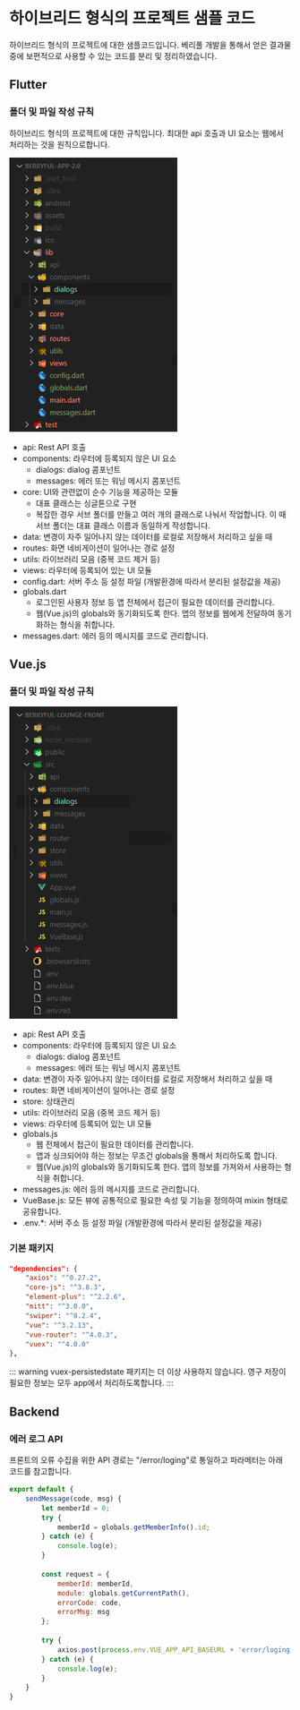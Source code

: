 # 하이브리드 형식의 프로젝트 샘플 코드

하이브리드 형식의 프로젝트에 대한 샘플코드입니다.
베리풀 개발을 통해서 얻은 결과물 중에 보편적으로 사용할 수 있는 코드를 분리 및 정리하였습니다.


## Flutter

### 폴더 및 파일 작성 규칙

하이브리드 형식의 프로젝트에 대한 규칙입니다. 최대한 api 호출과 UI 요소는 웹에서 처리하는 것을 원칙으로합니다.

![](./pic-1.png)
* api: Rest API 호출
* components: 라우터에 등록되지 않은 UI 요소
  * dialogs: dialog 콤포넌트
  * messages: 에러 또는 워닝 메시지 콤포넌트
* core: UI와 관련없이 순수 기능을 제공하는 모듈
  * 대표 클래스는 싱글톤으로 구현
  * 복잡한 경우 서브 폴더를 만들고 여러 개의 클래스로 나눠서 작업합니다. 이 때 서브 폴더는 대표 클래스 이름과 동일하게 작성합니다.
* data: 변경이 자주 일어나지 않는 데이터를 로컬로 저장해서 처리하고 싶을 때
* routes: 화면 네비게이션이 일어나는 경로 설정
* utils: 라이브러리 모음 (중복 코드 제거 등)
* views: 라우터에 등록되어 있는 UI 모듈
* config.dart: 서버 주소 등 설정 파일 (개발환경에 따라서 분리된 설정값을 제공)
* globals.dart
  * 로그인된 사용자 정보 등 앱 전체에서 접근이 필요한 데이터를 관리합니다.
  * 웹(Vue.js)의 globals와 동기화되도록 한다. 앱의 정보를 웹에게 전달하여 동기화하는 형식을 취합니다.
* messages.dart: 에러 등의 메시지를 코드로 관리합니다.


## Vue.js

### 폴더 및 파일 작성 규칙

![](./pic-2.png)
* api: Rest API 호출
* components: 라우터에 등록되지 않은 UI 요소
  * dialogs: dialog 콤포넌트
  * messages: 에러 또는 워닝 메시지 콤포넌트
* data: 변경이 자주 일어나지 않는 데이터를 로컬로 저장해서 처리하고 싶을 때
* routes: 화면 네비게이션이 일어나는 경로 설정
* store: 상태관리
* utils: 라이브러리 모음 (중복 코드 제거 등)
* views: 라우터에 등록되어 있는 UI 모듈
* globals.js
  * 웹 전체에서 접근이 필요한 데이터를 관리합니다.
  * 앱과 싱크되어야 하는 정보는 무조건 globals을 통해서 처리하도록 합니다.
  * 웹(Vue.js)의 globals와 동기화되도록 한다. 앱의 정보를 가져와서 사용하는 형식을 취합니다.
* messages.js: 에러 등의 메시지를 코드로 관리합니다.
* VueBase.js: 모든 뷰에 공통적으로 필요한 속성 및 기능을 정의하여 mixin 형태로 공유합니다.
* .env.*: 서버 주소 등 설정 파일 (개발환경에 따라서 분리된 설정값을 제공)

### 기본 패키지

``` json
"dependencies": {
    "axios": "^0.27.2",
    "core-js": "^3.8.3",
    "element-plus": "^2.2.6",
    "mitt": "^3.0.0",
    "swiper": "^8.2.4",
    "vue": "^3.2.13",
    "vue-router": "^4.0.3",
    "vuex": "^4.0.0"
},
```

::: warning
vuex-persistedstate 패키지는 더 이상 사용하지 않습니다.
영구 저장이 필요한 정보는 모두 app에서 처리하도록합니다.
:::


## Backend

### 에러 로그 API

프론트의 오류 수집을 위한 API 경로는 "/error/loging"로 통일하고 파라메터는 아래 코드를 참고합니다.

``` js
export default {
    sendMessage(code, msg) {
        let memberId = 0;
        try {
            memberId = globals.getMemberInfo().id;
        } catch (e) {
            console.log(e);
        }

        const request = {
            memberId: memberId,
            module: globals.getCurrentPath(),
            errorCode: code,
            errorMsg: msg
        };

        try {
            axios.post(process.env.VUE_APP_API_BASEURL + 'error/loging', request);
        } catch (e) {
            console.log(e);
        }
    }
}
```